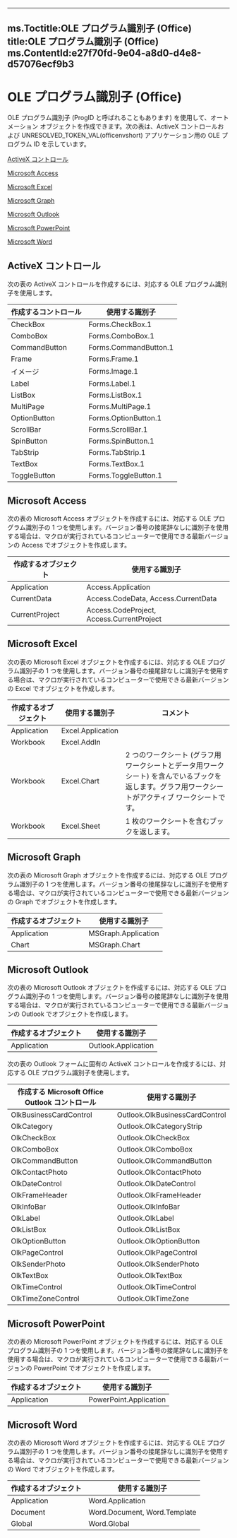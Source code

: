 

---
ms.Toctitle:OLE プログラム識別子 (Office)
title:OLE プログラム識別子 (Office)
ms.ContentId:e27f70fd-9e04-a8d0-d4e8-d57076ecf9b3
---
# OLE プログラム識別子 (Office)




OLE プログラム識別子 (ProgID と呼ばれることもあります) を使用して、オートメーション オブジェクトを作成できます。次の表は、ActiveX コントロールおよび UNRESOLVED_TOKEN_VAL(officenvshort) アプリケーション用の OLE プログラム ID を示しています。



[ActiveX コントロール](#activexcontrols)



[Microsoft Access](#access)



[Microsoft Excel](#excel)



[Microsoft Graph](#graph)



[Microsoft Outlook](#outlook)



[Microsoft PowerPoint](#powerpoint)



[Microsoft Word](#word)

## ActiveX コントロール
<a name="activexcontrols"></a>
次の表の ActiveX コントロールを作成するには、対応する OLE プログラム識別子を使用します。

|**作成するコントロール**|**使用する識別子**|
|---|---|
|CheckBox|Forms.CheckBox.1|
|ComboBox|Forms.ComboBox.1|
|CommandButton|Forms.CommandButton.1|
|Frame|Forms.Frame.1|
|イメージ|Forms.Image.1|
|Label|Forms.Label.1|
|ListBox|Forms.ListBox.1|
|MultiPage|Forms.MultiPage.1|
|OptionButton|Forms.OptionButton.1|
|ScrollBar|Forms.ScrollBar.1|
|SpinButton|Forms.SpinButton.1|
|TabStrip|Forms.TabStrip.1|
|TextBox|Forms.TextBox.1|
|ToggleButton|Forms.ToggleButton.1|



## Microsoft Access
<a name="access"></a>
次の表の Microsoft Access オブジェクトを作成するには、対応する OLE プログラム識別子の 1 つを使用します。バージョン番号の接尾辞なしに識別子を使用する場合は、マクロが実行されているコンピューターで使用できる最新バージョンの Access でオブジェクトを作成します。

|**作成するオブジェクト**|**使用する識別子**|
|---|---|
|Application|Access.Application|
|CurrentData|Access.CodeData, Access.CurrentData|
|CurrentProject|Access.CodeProject, Access.CurrentProject|



## Microsoft Excel
<a name="excel"></a>
次の表の Microsoft Excel オブジェクトを作成するには、対応する OLE プログラム識別子の 1 つを使用します。バージョン番号の接尾辞なしに識別子を使用する場合は、マクロが実行されているコンピューターで使用できる最新バージョンの Excel でオブジェクトを作成します。

|**作成するオブジェクト**|**使用する識別子**|**コメント**|
|---|---|---|
|Application|Excel.Application||
|Workbook|Excel.AddIn||
|Workbook|Excel.Chart|2 つのワークシート (グラフ用ワークシートとデータ用ワークシート) を含んでいるブックを返します。グラフ用ワークシートがアクティブ ワークシートです。|
|Workbook|Excel.Sheet|1 枚のワークシートを含むブックを返します。|



## Microsoft Graph
<a name="graph"></a>
次の表の Microsoft Graph オブジェクトを作成するには、対応する OLE プログラム識別子の 1 つを使用します。バージョン番号の接尾辞なしに識別子を使用する場合は、マクロが実行されているコンピューターで使用できる最新バージョンの Graph でオブジェクトを作成します。

|**作成するオブジェクト**|**使用する識別子**|
|---|---|
|Application|MSGraph.Application|
|Chart|MSGraph.Chart|



## Microsoft Outlook
<a name="outlook"></a>
次の表の Microsoft Outlook オブジェクトを作成するには、対応する OLE プログラム識別子の 1 つを使用します。バージョン番号の接尾辞なしに識別子を使用する場合は、マクロが実行されているコンピューターで使用できる最新バージョンの Outlook でオブジェクトを作成します。

|**作成するオブジェクト**|**使用する識別子**|
|---|---|
|Application|Outlook.Application|



次の表の Outlook フォームに固有の ActiveX コントロールを作成するには、対応する OLE プログラム識別子を使用します。

|**作成する Microsoft Office Outlook コントロール**|**使用する識別子**|
|---|---|
|OlkBusinessCardControl|Outlook.OlkBusinessCardControl|
|OlkCategory|Outlook.OlkCategoryStrip|
|OlkCheckBox|Outlook.OlkCheckBox|
|OlkComboBox|Outlook.OlkComboBox|
|OlkCommandButton|Outlook.OlkCommandButton|
|OlkContactPhoto|Outlook.OlkContactPhoto|
|OlkDateControl|Outlook.OlkDateControl|
|OlkFrameHeader|Outlook.OlkFrameHeader|
|OlkInfoBar|Outlook.OlkInfoBar|
|OlkLabel|Outlook.OlkLabel|
|OlkListBox|Outlook.OlkListBox|
|OlkOptionButton|Outlook.OlkOptionButton|
|OlkPageControl|Outlook.OlkPageControl|
|OlkSenderPhoto|Outlook.OlkSenderPhoto|
|OlkTextBox|Outlook.OlkTextBox|
|OlkTimeControl|Outlook.OlkTimeControl|
|OlkTimeZoneControl|Outlook.OlkTimeZone|



## Microsoft PowerPoint
<a name="powerpoint"></a>
次の表の Microsoft PowerPoint オブジェクトを作成するには、対応する OLE プログラム識別子の 1 つを使用します。バージョン番号の接尾辞なしに識別子を使用する場合は、マクロが実行されているコンピューターで使用できる最新バージョンの PowerPoint でオブジェクトを作成します。

|**作成するオブジェクト**|**使用する識別子**|
|---|---|
|Application|PowerPoint.Application|



## Microsoft Word
<a name="word"></a>
次の表の Microsoft Word オブジェクトを作成するには、対応する OLE プログラム識別子の 1 つを使用します。バージョン番号の接尾辞なしに識別子を使用する場合は、マクロが実行されているコンピューターで使用できる最新バージョンの Word でオブジェクトを作成します。

|**作成するオブジェクト**|**使用する識別子**|
|---|---|
|Application|Word.Application|
|Document|Word.Document, Word.Template|
|Global|Word.Global|




